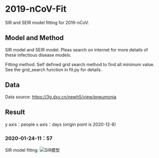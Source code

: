 # 2019-nCoV-Fit
SIR and SEIR model fitting for 2019-nCoV.

## Model and Method
SIR model and SEIR model. Pleas search on internet for more details of these infectious disease models.

Fitting method: Self defined grid search method to find all minimum value. See the grid_search function in fit.py for details.

## Data
Data source: https://3g.dxy.cn/newh5/view/pneumonia

## Result


y axis：people
x axis：days (origin point is 2020-12-8)

### 2020-01-24-11：57
SIR model fittng:
![SIR模型](https://github.com/dai-pch/2019-nCoV-Fit/raw/master/result/sir-2020-01-24-1157.png)
